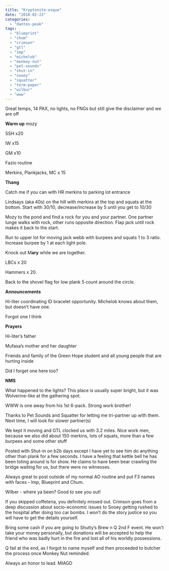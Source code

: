 ```yaml
---
title: "Kryptonite-esque"
date: "2018-02-23"
categories: 
  - "dantes-peak"
tags: 
  - "blueprint"
  - "chum"
  - "crimson"
  - "gtl"
  - "imp"
  - "michelob"
  - "monkey-nut"
  - "pet-sounds"
  - "shut-in"
  - "sooey"
  - "squatter"
  - "term-paper"
  - "wilbur"
  - "www"
---
```


Great temps, 14 PAX, no lights, no FNGs but still give the disclaimer and we are off

**Warm up** mozy

SSH x20

IW x15

GM x10

Fazio routine

Merkins, Plankjacks, MC x 15

**Thang**

Catch me if you can with HR merkins to parking lot entrance

Lindsays (aka 40s) on the hill with merkins at the top and squats at the bottom. Start with 30/10, decrease/increase by 5 until you get to 10/30

Mozy to the pond and find a rock for you and your partner. One partner lunge walks with rock, other runs opposite direction. Flap jack until rock makes it back to the start.

Run to upper lot for moving jack webb with burpees and squats 1 to 3 ratio. Increase burpee by 1 at each light pole.

Knock out M**ary** while we are together.

LBCs x 20

Hammers x 20.

Back to the shovel flag for low plank 5 count around the circle.

**Announcements**

Hi-liter coordinating ID bracelet opportunity. Michelob knows about them, but doesn’t have one.

Forgot one I think

**Prayers**

Hi-liter’s father

Mufasa’s mother and her daughter

Friends and family of the Green Hope student and all young people that are hurting inside

Did I forget one here too?

**NMS**

What happened to the lights? This place is usually super bright, but it was Wolverine-like at the gathering spot.

WWW is one away from his 1st 6-pack. Strong work brother!

Thanks to Pet Sounds and Squatter for letting me tri-partner up with them. Next time, I will look for slower partner(s)

We kept it moving and GTL clocked us with 3.2 miles. Nice work men, because we also did about 150 merkins, lots of squats, more than a few burpees and some other stuff

Posted with Shut-in on b2b days except I have yet to see him do anything other than plank for a few seconds. I have a feeling that kettle bell he has been toting around is for show. He claims to have been bear crawling the bridge waiting for us, but there were no witnesses.

Always great to post outside of my normal AO routine and put F3 names with faces - Imp, Blueprint and Chum.

Wilber - where ya been? Good to see you out!

If you skipped coffeteria, you definitely missed out. Crimson goes from a deep discussion about socio-economic issues to Sooey getting rushed to the hospital after doing too car bombs. I won’t do the story justice so you will have to get the details yourself.

Bring some cash if you are going to Shutty’s Brew n Q 2nd F event. He won’t take your money personally, but donations will be accepted to help the friend who was badly hurt in the fire and lost all of his worldly possessions.

Q fail at the end, as I forgot to name myself and then proceeded to butcher the process once Monkey Nut reminded.

Always an honor to lead. MIAGD
